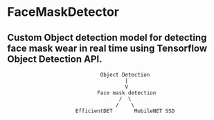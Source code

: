 # FaceMaskDetector

## Custom Object detection model for detecting face mask wear in real time using Tensorflow Object Detection API.

```
                              Object Detection
                                      |
                                      V
                             Face mask detection
                                    /  \
                                   /    \
                      EfficientDET       MobileNET SSD   
```
